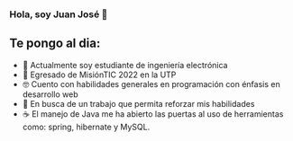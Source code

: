 ###  Hola, soy Juan José 👋
## Te pongo al dia:
  - 🌱 Actualmente soy estudiante de ingeniería electrónica
  - 🚀 Egresado de MisiónTIC 2022 en la UTP
  - 🤓 Cuento con habilidades generales en programación con énfasis en desarrollo web
  - 💼 En busca de un trabajo que permita reforzar mis habilidades
  - ☕ El manejo de Java me ha abierto las puertas al uso de herramientas como: spring, hibernate y MySQL.
<!--
**juanRpy/juanRpy** is a ✨ _special_ ✨ repository because its `README.md` (this file) appears on your GitHub profile.

Here are some ideas to get you started:

- 🔭 I’m currently working on ...
- 🌱 I’m currently learning electronic engineering 
- 👯 I’m looking to collaborate on ...
- 🤔 I’m looking for help with ...
- 💬 Ask me about ...
- 📫 How to reach me: ...
- 😄 Pronouns: ...
- ⚡ Fun fact: 
-->
